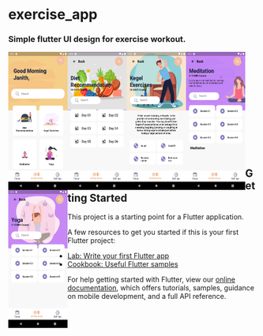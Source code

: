 # exercise_app

<h3><b>Simple flutter UI design for exercise workout.</b></h3>

<img src="https://github.com/janithrenuka/exercise_app/blob/main/assets/ss/1.png" align="left" height="280" width="120">
<img src="https://github.com/janithrenuka/exercise_app/blob/main/assets/ss/2.png" align="left" height="280" width="120">
<img src="https://github.com/janithrenuka/exercise_app/blob/main/assets/ss/3.png" align="left" height="280" width="120">
<img src="https://github.com/janithrenuka/exercise_app/blob/main/assets/ss/4.png" align="left" height="280" width="120">
<img src="https://github.com/janithrenuka/exercise_app/blob/main/assets/ss/5.png" align="left" height="280" width="120">

<br><br><br><br><br><br><br><br><br><br><br><br>
##  Getting Started

This project is a starting point for a Flutter application.

A few resources to get you started if this is your first Flutter project:

- [Lab: Write your first Flutter app](https://flutter.dev/docs/get-started/codelab)
- [Cookbook: Useful Flutter samples](https://flutter.dev/docs/cookbook)

For help getting started with Flutter, view our
[online documentation](https://flutter.dev/docs), which offers tutorials,
samples, guidance on mobile development, and a full API reference.

